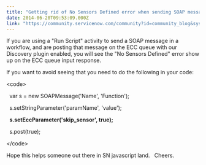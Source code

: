 ```yaml
---
title: "Getting rid of No Sensors Defined error when sending SOAP messages in a workflow"
date: 2014-06-20T09:53:09.000Z
link: "https://community.servicenow.com/community?id=community_blog&sys_id=2c3d2ae5dbd0dbc01dcaf3231f96199b"
---
```

<p>If you are using a "Run Script" activity to send a SOAP message in a workflow, and are posting that message on the ECC queue with our Discovery plugin enabled, you will see the "No Sensors Defined" error show up on the ECC queue input response.</p><p></p><p>If you want to avoid seeing that you need to do the following in your code:</p><p></p><p>&lt;code&gt;</p><p>   var s = new SOAPMessage('Name', 'Function');</p><p>   s.setStringParameter('paramName', 'value');</p><p>   <strong>s.setEccParameter('skip_sensor', true);</strong></p><p>   s.post(true);</p><p>&lt;/code&gt;</p><p></p><p>Hope this helps someone out there in SN javascript land.   Cheers.</p>